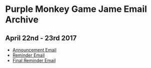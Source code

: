 # Purple Monkey Game Jame Email Archive

## April 22nd - 23rd 2017

- [Announcement Email](2017-02-27/)
- [Reminder Email](2017-04-03/)
- [Final Reminder Email](2017-04-18/)
